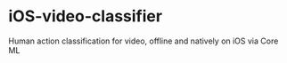 # iOS-video-classifier
Human action classification for video, offline and natively on iOS via Core ML
